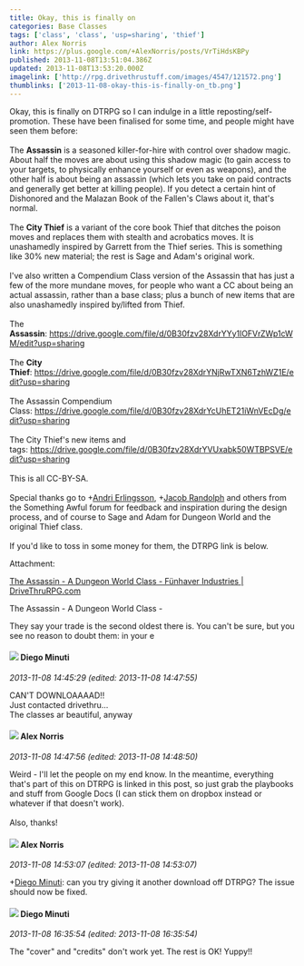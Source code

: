 ```yaml
---
title: Okay, this is finally on
categories: Base Classes
tags: ['class', 'class', 'usp=sharing', 'thief']
author: Alex Norris
link: https://plus.google.com/+AlexNorris/posts/VrTiHdsKBPy
published: 2013-11-08T13:51:04.386Z
updated: 2013-11-08T13:53:20.000Z
imagelink: ['http://rpg.drivethrustuff.com/images/4547/121572.png']
thumblinks: ['2013-11-08-okay-this-is-finally-on_tb.png']
---
```


Okay, this is finally on DTRPG so I can indulge in a little reposting/self-promotion. These have been finalised for some time, and people might have seen them before:<br /><br />The <b>Assassin</b> is a seasoned killer-for-hire with control over shadow magic. About half the moves are about using this shadow magic (to gain access to your targets, to physically enhance yourself or even as weapons), and the other half is about being an assassin (which lets you take on paid contracts and generally get better at killing people). If you detect a certain hint of Dishonored and the Malazan Book of the Fallen&#39;s Claws about it, that&#39;s normal.<br /><br />The <b>City Thief</b> is a variant of the core book Thief that ditches the poison moves and replaces them with stealth and acrobatics moves. It is unashamedly inspired by Garrett from the Thief series. This is something like 30% new material; the rest is Sage and Adam&#39;s original work.<br /><br />I&#39;ve also written a Compendium Class version of the Assassin that has just a few of the more mundane moves, for people who want a CC about being an actual assassin, rather than a base class; plus a bunch of new items that are also unashamedly inspired by/lifted from Thief. <br /><br />The <b>Assassin</b>: <a href="https://drive.google.com/file/d/0B30fzv28XdrYYy1lOFVrZWp1cWM/edit?usp=sharing" class="ot-anchor">https://drive.google.com/file/d/0B30fzv28XdrYYy1lOFVrZWp1cWM/edit?usp=sharing</a><br /><br />The <b>City Thief</b>: <a href="https://drive.google.com/file/d/0B30fzv28XdrYNjRwTXN6TzhWZ1E/edit?usp=sharing" class="ot-anchor">https://drive.google.com/file/d/0B30fzv28XdrYNjRwTXN6TzhWZ1E/edit?usp=sharing</a><br /><br />The Assassin Compendium Class: <a href="https://drive.google.com/file/d/0B30fzv28XdrYcUhET21iWnVEcDg/edit?usp=sharing" class="ot-anchor">https://drive.google.com/file/d/0B30fzv28XdrYcUhET21iWnVEcDg/edit?usp=sharing</a><br /><br />The City Thief&#39;s new items and tags: <a href="https://drive.google.com/file/d/0B30fzv28XdrYVUxabk50WTBPSVE/edit?usp=sharing" class="ot-anchor">https://drive.google.com/file/d/0B30fzv28XdrYVUxabk50WTBPSVE/edit?usp=sharing</a><br /><br />This is all CC-BY-SA.<br /><br />Special thanks go to <span class="proflinkWrapper"><span class="proflinkPrefix">+</span><a class="proflink" href="https://plus.google.com/112314456747588930107" oid="112314456747588930107">Andri Erlingsson</a></span>, <span class="proflinkWrapper"><span class="proflinkPrefix">+</span><a class="proflink" href="https://plus.google.com/105004837996196022135" oid="105004837996196022135">Jacob Randolph</a></span> and others from the Something Awful forum for feedback and inspiration during the design process, and of course to Sage and Adam for Dungeon World and the original Thief class.<br /><br />If you&#39;d like to toss in some money for them, the DTRPG link is below.


Attachment:

<a href='http://rpg.drivethrustuff.com/product/121572/The-Assassin---A-Dungeon-World-Class'>The Assassin - A Dungeon World Class - Fünhaver Industries | DriveThruRPG.com</a>


The Assassin - A Dungeon World Class - 

They say your trade is the second oldest there is. You can't be sure, but you see no reason to doubt them: in your e
<div id='comment z12adrqw1xrdzhjxg04cfxzgiyibwrxzomg0k'>
  <h4><img src='{{site.baseurl}}//images/avatars/105865506865728214454_photo.jpg'> Diego Minuti</h4>
      <p><cite>2013-11-08 14:45:29 (edited: 2013-11-08 14:47:55)</cite></p>
        <p>CAN&#39;T DOWNLOAAAAD!!<br />Just contacted drivethru...<br />The classes ar beautiful, anyway</p>
</div>
        

<div id='comment z12adrqw1xrdzhjxg04cfxzgiyibwrxzomg0k'>
  <h4><img src='{{site.baseurl}}//images/avatars/112750659160242168572_photo.jpg'> Alex Norris</h4>
      <p><cite>2013-11-08 14:47:56 (edited: 2013-11-08 14:48:50)</cite></p>
        <p>Weird - I&#39;ll let the people on my end know. In the meantime, everything that&#39;s part of this on DTRPG is linked in this post, so just grab the playbooks and stuff from Google Docs (I can stick them on dropbox instead or whatever if that doesn&#39;t work).<br /><br />Also, thanks!</p>
</div>
        

<div id='comment z12adrqw1xrdzhjxg04cfxzgiyibwrxzomg0k'>
  <h4><img src='{{site.baseurl}}//images/avatars/112750659160242168572_photo.jpg'> Alex Norris</h4>
      <p><cite>2013-11-08 14:53:07 (edited: 2013-11-08 14:53:07)</cite></p>
        <p><span class="proflinkWrapper"><span class="proflinkPrefix">+</span><a class="proflink" href="https://plus.google.com/105865506865728214454" oid="105865506865728214454">Diego Minuti</a></span>: can you try giving it another download off DTRPG? The issue should now be fixed. </p>
</div>
        

<div id='comment z12adrqw1xrdzhjxg04cfxzgiyibwrxzomg0k'>
  <h4><img src='{{site.baseurl}}//images/avatars/105865506865728214454_photo.jpg'> Diego Minuti</h4>
      <p><cite>2013-11-08 16:35:54 (edited: 2013-11-08 16:35:54)</cite></p>
        <p>The &quot;cover&quot; and &quot;credits&quot; don&#39;t work yet. The rest is OK! Yuppy!!</p>
</div>
        